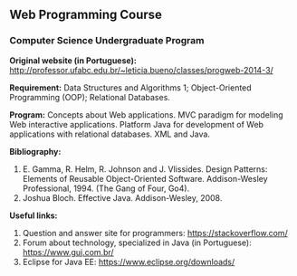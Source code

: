 ## Web Programming Course

### Computer Science Undergraduate Program

**Original website (in Portuguese):** http://professor.ufabc.edu.br/~leticia.bueno/classes/progweb-2014-3/

**Requirement:** Data Structures and Algorithms 1; Object-Oriented Programming (OOP); Relational Databases.

**Program:**
Concepts about Web applications. MVC paradigm for modeling Web interactive applications. Platform Java for development of Web applications with relational databases. XML and Java.

**Bibliography:**
1. E. Gamma, R. Helm, R. Johnson and J. Vlissides. Design Patterns: Elements of Reusable Object-Oriented Software. Addison-Wesley Professional, 1994. (The Gang of Four, Go4).
2. Joshua Bloch. Effective Java. Addison-Wesley, 2008.

**Useful links:**
1. Question and answer site for programmers: https://stackoverflow.com/
2. Forum about technology, specialized in Java (in Portuguese): https://www.guj.com.br/
3. Eclipse for Java EE: https://www.eclipse.org/downloads/
